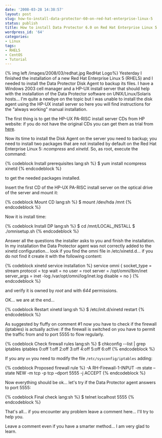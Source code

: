 ```yaml
---
date: '2008-03-28 14:38:57'
layout: post
slug: how-to-install-data-protector-60-on-red-hat-enterprise-linux-5
status: publish
title: How to install Data Protector 6.0 on Red Hat Enterprise Linux 5
wordpress_id: '64'
categories:
- Linux
tags:
- RHEL5
- CentOS
- Tutorial
---
```


{% img left /images/2008/03/redhat.jpg RedHat Logo%} Yesterday I finished the installation of a new Red Hat Enterprise Linux 5 (RHEL5) and I needed to install the Data Protector Disk Agent to backup its files. I have a Windows 2003 cell manager and a HP-UX install server that should help with the installation of the Data Protector software on UNIX/Linux/Solaris hosts... I'm quite a newbye on the topic but I was unable to install the disk agent using the HP-UX install server so here you will find instructions for the "always working" manual installation.

The first thing is to get the HP-UX PA-RISC install server CDs from HP website: if you do not have the original CDs you can get them as trial from [here](http://h20293.www2.hp.com/portal/swdepot/displayProductInfo.do?productNumber=DP60SWD1).

Now its time to install the Disk Agent on the server you need to backup; you need to install two packages that are not installed by default on the Red Hat Enterprise Linux 5: *ncompress* and *xinetd*. So, as root, execute the command:

{% codeblock Install prerequisites lang:sh %}
$ yum install ncompress xinetd
{% endcodeblock %}

to get the needed packages installed.

Insert the first CD of the HP-UX PA-RISC install server on the optical drive of the server and mount it:

{% codeblock Mount CD lang:sh %}
$ mount /dev/hda /mnt
{% endcodeblock %}

Now it is install time:

{% codeblock Install DP lang:sh %}
$ cd /mnt/LOCAL_INSTALL
$ ./omnisetup.sh
{% endcodeblock %}

Answer all the questions the installer asks to you and finish the installation. In my installation the Data Protector agent was not correctly added to the xinetd configuration... look if you find the omni file in /etc/xinetd.d... if you do not find it create it with the following content:

{% codeblock xinetd service installation %}
service omni
{
socket_type = stream
protocol = tcp
wait = no
user = root
server = /opt/omni/lbin/inet
server_args = inet -log /var/opt/omni/log/inet.log
disable = no
}
{% endcodeblock %}

and verify it is owned by *root* and with *644* permissions.

OK... we are at the end...


{% codeblock Restart xinetd lang:sh %}
$ /etc/init.d/xinetd restart
{% endcodeblock %}

As suggested by fluffy on comment #1 now you have to check if the firewall (iptables) is actually active: if the firewall is switched on you have to permit the traffic from and to port 5555 to flow regularly.


{% codeblock Check firewall rules lang:sh %}
$ chkconfig --list | grep iptables
iptables        0:off   1:off   2:off   3:off   4:off   5:off   6:off
{% endcodeblock %}

If you any `on` you need to modify the file `/etc/sysconfig/iptables` adding:


{% codeblock Proposed firewall rule %}
-A RH-Firewall-1-INPUT -m state –state NEW -m tcp -p tcp –dport 5555 -j ACCEPT
{% endcodeblock %}

Now everything should be ok... let's try if the Data Protector agent answers to port 5555:

{% codeblock Final check lang:sh %}
$ telnet localhost 5555
{% endcodeblock %}

That's all... if you encounter any problem leave a comment here... I'll try to help you.

Leave a comment even if you have a smarter method... I am very glad to learn.
